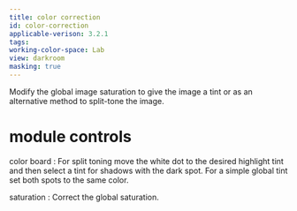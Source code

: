 ```yaml
---
title: color correction
id: color-correction
applicable-verison: 3.2.1
tags: 
working-color-space: Lab 
view: darkroom
masking: true
---
```


Modify the global image saturation to give the image a tint or as an alternative method to split-tone the image.

# module controls

color board
: For split toning move the white dot to the desired highlight tint and then select a tint for shadows with the dark spot. For a simple global tint set both spots to the same color.

saturation
: Correct the global saturation.
